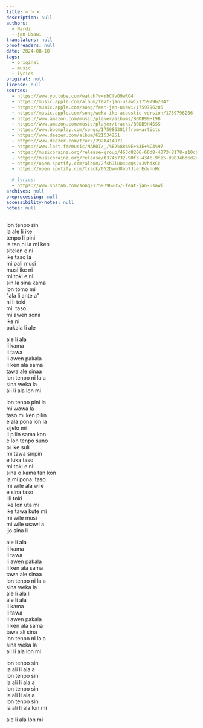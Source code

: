 ```yaml
---
title: ∞ ᐳ ×
description: null
authors:
  - Nardi
  - jan Usawi
translators: null
proofreaders: null
date: 2024-08-10
tags:
  - original
  - music
  - lyrics
original: null
license: null
sources:
  - https://www.youtube.com/watch?v=nbCfvO9wRO4
  - https://music.apple.com/album/feat-jan-usawi/1759796204?
  - https://music.apple.com/song/feat-jan-usawi/1759796205
  - https://music.apple.com/song/weka-ike-acoustic-version/1759796206
  - https://www.amazon.com/music/player/albums/B0DB99H19B
  - https://www.amazon.com/music/player/tracks/B0DB9H4SSS
  - https://www.boomplay.com/songs/175986381?from=artists
  - https://www.deezer.com/album/621534251
  - https://www.deezer.com/track/2920414971
  - https://www.last.fm/music/NARDI/_/%E2%88%9E+%3E+%C3%97
  - https://musicbrainz.org/release-group/463d8206-66d8-4073-8178-e10cbc0be21e
  - https://musicbrainz.org/release/03745732-90f3-4346-9fe5-d9834bd6d2e8
  - https://open.spotify.com/album/2fshJlUD4pqQs2xJVhdXCc
  - https://open.spotify.com/track/052Dwmd8nb7JierEdvnnHc

  # lyrics:
  - https://www.shazam.com/song/1759796205/-feat-jan-usawi
archives: null
preprocessing: null
accessibility-notes: null
notes: null
---
```


lon tenpo sin  \
la ale li ike  \
tenpo li pini  \
la tan ni la mi ken  \
sitelen e ni  \
ike taso la  \
mi pali musi  \
musi ike ni  \
mi toki e ni:  \
sin la sina kama  \
lon tomo mi  \
"ala li ante a"  \
ni li toki  \
mi. taso  \
mi awen sona  \
ike ni  \
pakala li ale

ale li ala  \
li kama   \
li tawa  \
li awen pakala  \
li ken ala sama  \
tawa ale sinaa  \
lon tenpo ni la a  \
sina weka la  \
ali li ala lon mi

lon tenpo pini la  \
mi wawa la  \
taso mi ken pilin  \
e ala pona lon la  \
sijelo mi  \
li pilin sama kon  \
e lon tenpo suno  \
pi ike suli  \
mi tawa sinpin  \
e luka taso  \
mi toki e ni:  \
sina o kama tan kon  \
la mi pona. taso  \
mi wile ala wile   \
e sina taso  \
lili toki  \
ike lon uta mi  \
ike tawa kute mi  \
mi wile musi  \
mi wile usawi a  \
ijo sina li

ale li ala  \
li kama   \
li tawa  \
li awen pakala  \
li ken ala sama  \
tawa ale sinaa  \
lon tenpo ni la a  \
sina weka la  \
ale li ala li  \
ale li ala  \
li kama   \
li tawa  \
li awen pakala  \
li ken ala sama  \
tawa ali sina  \
lon tenpo ni la a  \
sina weka la  \
ali li ala lon mi

lon tenpo sin  \
la ali li ala a  \
lon tenpo sin  \
la ali li ala a  \
lon tenpo sin  \
la ali li ala a  \
lon tenpo sin  \
la ali li ala lon mi

ale li ala lon mi
